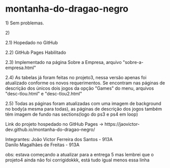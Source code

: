 # montanha-do-dragao-negro

<p>1) Sem problemas.</p>

<p>2)</p>
<p>2.1) Hopedado no GitHub</p>
<p>2.2) GitHub Pages Habilitado</p>

<p>2.3) Implementado na página Sobre a Empresa, arquivo "sobre-a-empresa.html"</p>

<p>2.4) As tabelas já foram feitas no projeto3, nessa versão apenas foi atualizado conforme os novos requerimentos. Se encontram nas páginas de descrição dos únicos dois jogos da opção "Games" do menu, arquivos "desc-tlou.html" e "desc-tlou2.html"</p>

<p>2.5) Todas as páginas foram atualizadas com uma imagem de background no body(a mesma para todas), as páginas de descrição dos jogos também têm imagem de fundo nas sections(logo do ps3 e ps4 em loop)</p>

<p>Link do projeto hospedado no GitHub Pages -> https://jaovictor-dev.github.io/montanha-do-dragao-negro/</p>

<p>Integrantes:
 João Victor Ferreira dos Santos - 913A<br>
 Danilo Magalhães de Freitas - 913A</p>
 
<p>obs: estava começando a atualizar para a entrega 5 mas lembrei que o projeto4 ainda não foi corrigidokkk, está tudo igual menos essa linha</p>
 
